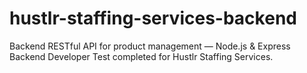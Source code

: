 # hustlr-staffing-services-backend
Backend RESTful API for product management — Node.js &amp; Express   Backend Developer Test completed for Hustlr Staffing Services.
